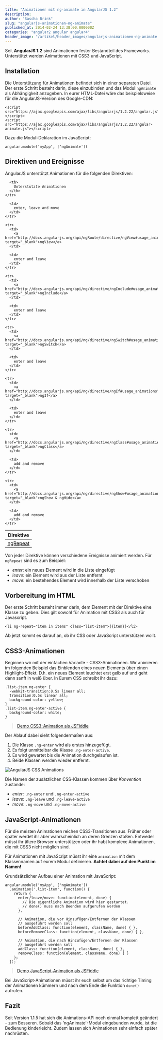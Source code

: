 ```yaml
---
title: "Animationen mit ng-animate in AngularJS 1.2"
description: 
author: "Sascha Brink"
slug: "angularjs-animationen-ng-animate"
published_at: 2014-02-24 13:38:00.000000Z
categories: "angular2 angular angular4"
header_image: "/artikel/header_images/angularjs-animationen-ng-animate.jpg"
---
```


Seit **AngularJS 1.2** sind Animationen fester Bestandteil des Frameworks. Unterstützt werden Animationen mit CSS3 und JavaScript.

<!--more-->

## Installation

Die Unterstützung für Animationen befindet sich in einer separaten Datei. Der erste Schritt besteht darin, diese einzubinden und das Modul `ngAnimate` als Abhängigkeit anzugeben. In eurer HTML-Datei wäre das beispielsweise für die AngularJS-Version des Google-CDN:

    <script src="https://ajax.googleapis.com/ajax/libs/angularjs/1.2.22/angular.js"></script>
    <script src="https://ajax.googleapis.com/ajax/libs/angularjs/1.2.22/angular-animate.js"></script>
    

Dazu die Modul-Deklaration im JavaScript:

    angular.module('myApp', ['ngAnimate'])
    

## Direktiven und Ereignisse

AngularJS unterstützt Animationen für die folgenden Direktiven:

<table class="table table-condensed">
  <thead>
    <tr>
      <th>
        Direktive
      </th>
      
      <th>
        Unterstützte Animationen
      </th>
    </tr>
  </thead>
  
  <tbody>
    <tr>
      <td>
        <a href="http://docs.angularjs.org/api/ng/directive/ngRepeat#usage_animations" target="_blank">ngRepeat</a>
      </td>
      
      <td>
        enter, leave and move
      </td>
    </tr>
    
    <tr>
      <td>
        <a href="http://docs.angularjs.org/api/ngRoute/directive/ngView#usage_animations" target="_blank">ngView</a>
      </td>
      
      <td>
        enter and leave
      </td>
    </tr>
    
    <tr>
      <td>
        <a href="http://docs.angularjs.org/api/ng/directive/ngInclude#usage_animations" target="_blank">ngInclude</a>
      </td>
      
      <td>
        enter and leave
      </td>
    </tr>
    
    <tr>
      <td>
        <a href="http://docs.angularjs.org/api/ng/directive/ngSwitch#usage_animations" target="_blank">ngSwitch</a>
      </td>
      
      <td>
        enter and leave
      </td>
    </tr>
    
    <tr>
      <td>
        <a href="http://docs.angularjs.org/api/ng/directive/ngIf#usage_animations" target="_blank">ngIf</a>
      </td>
      
      <td>
        enter and leave
      </td>
    </tr>
    
    <tr>
      <td>
        <a href="http://docs.angularjs.org/api/ng/directive/ngClass#usage_animations" target="_blank">ngClass</a>
      </td>
      
      <td>
        add and remove
      </td>
    </tr>
    
    <tr>
      <td>
        <a href="http://docs.angularjs.org/api/ng/directive/ngShow#usage_animations" target="_blank">ngShow & ngHide</a>
      </td>
      
      <td>
        add and remove
      </td>
    </tr>
  </tbody>
</table>

Von jeder Direktive können verschiedene Ereignisse animiert werden. Für `ngRepeat` sind es zum Beispiel:

*   *enter*: ein neues Element wird in die Liste eingefügt
*   *leave*: ein Element wird aus der Liste entfernt
*   *move*: ein bestehendes Element wird innerhalb der Liste verschoben

## Vorbereitung im HTML

Der erste Schritt besteht immer darin, dem Element mit der Direktive eine Klasse zu geben. Dies gilt sowohl für Animation mit CSS3 als auch für Javascript.

    <li ng-repeat="item in items" class="list-item">{{item}}</li>
    

Ab jetzt kommt es darauf an, ob ihr CSS oder JavaScript unterstützen wollt.

## CSS3-Animationen

Beginnen wir mit der einfachen Variante - CSS3-Animationen. Wir animieren im folgenden Beispiel das Einblenden eines neuen Elements über einen Highlight-Effekt. D.h. ein neues Element leuchtet erst gelb auf und geht dann sanft in weiß über. In Eurem CSS schreibt ihr dazu:

    .list-item.ng-enter {
      -webkit-transition:0.5s linear all;
      transition:0.5s linear all;
      background-color: yellow;
    }
    .list-item.ng-enter-active {
      background-color: white;
    }
    

> [Demo CSS3-Animation als JSFiddle][2]

Der Ablauf dabei sieht folgendermaßen aus:

1.  Die Klasse `.ng-enter` wird als erstes hinzugefügt.
2.  Es folgt unmittelbar die Klasse `.ng-enter-active`.
3.  Es wird gewartet bis die Animation durchgelaufen ist.
4.  Beide Klassen werden wieder entfernt.

![AngularJS CSS Animations][3]

Die Namen der zusätzlichen CSS-Klassen kommen über *Konvention* zustande:

*   *enter*: `.ng-enter` und `.ng-enter-active`
*   *leave*: `.ng-leave` und `.ng-leave-active`
*   *move*: `.ng-move` und `.ng-move-active`

## JavaScript-Animationen

Für die meisten Animationen reichen CSS3-Transitionen aus. Früher oder später werdet ihr aber wahrscheinlich an deren Grenzen stoßen. Entweder müsst ihr ältere Browser unterstützen oder ihr habt komplexe Animationen, die mit CSS3 nicht möglich sind.

Für Animationen mit JavaScript müsst ihr eine `animation` mit dem Klassennamen auf eurem Modul definieren. **Achtet dabei auf den Punkt im Namen!**

Grundsätzlicher Aufbau einer Animation mit JavaScript:

    angular.module('myApp', ['ngAnimate'])
      .animation('.list-item', function() {
        return {
          enter/leave/move: function(element, done) {
            // Die eigentliche Animation wird hier gestartet.
            // done() muss nach Beenden aufgerufen werden
          },
    
          // Animation, die vor Hinzufügen/Entfernen der Klassen
          // ausgeführt werden soll
          beforeAddClass: function(element, className, done) { },
          beforeRemoveClass: function(element, className, done) { },
    
          // Animation, die nach Hinzufügen/Entfernen der Klassen
          // ausgeführt werden soll
          addClass: function(element, className, done) { },
          removeClass: function(element, className, done) { }
        };
      });
    

> [Demo JavaScript-Animation als JSFiddle][4]

Bei JavaScript-Animationen müsst ihr euch selbst um das richtige Timing der Animationen kümmern und nach dem Ende die Funktion `done()` aufrufen.

## Fazit

Seit Version 1.1.5 hat sich die Animations-API noch einmal komplett geändert - zum Besseren. Sobald das 'ngAnimate'-Modul eingebunden wurde, ist die Bedienung kinderleicht. Zudem lassen sich Animationen sehr einfach später nachrüsten.

 [2]: http://jsfiddle.net/angularjs_de/7uV6g/
 [3]: https://assets-production-workshops-de.s3.amazonaws.com/system/projects/1/uploads/22/ng-animate-ablauf.svg
 [4]: http://jsfiddle.net/angularjs_de/Lgngx/
 
